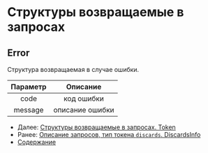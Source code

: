 Структуры возвращаемые в запросах
=====================================

Error
-------------

Структура возвращаемая в случае ошибки. 

| Параметр |     Описание    |
|:--------:|:---------------:|
|   code   |    код ошибки   |
|  message | описание ошибки |


* Далее: [Структуры возвращаемые в запросах. Token](token)
* Ранее: [Описание запросов, тип токена `discards`. DiscardsInfo](../discards/discardsInfo)
* [Содержание](../index)